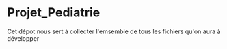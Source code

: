 # Projet_Pediatrie
Cet dépot nous sert à collecter l'emsemble de tous les fichiers qu'on aura à développer
